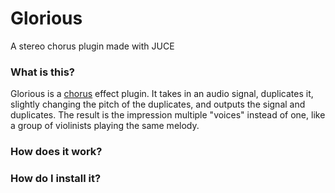 # Glorious

A stereo chorus plugin made with JUCE

### What is this?

Glorious is a [chorus](https://en.wikipedia.org/wiki/Chorus_(audio_effect)#Electronic_effect) effect plugin. It takes in an audio signal, duplicates it, slightly changing the pitch of the duplicates, and outputs the signal and duplicates. The result is the impression multiple "voices" instead of one, like a group of violinists playing the same melody.

### How does it work?

### How do I install it?